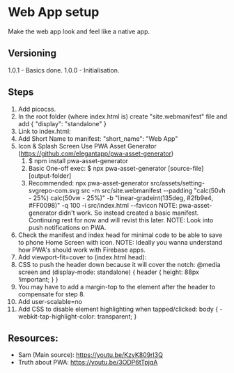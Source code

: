 # Web App setup
Make the web app look and feel like a native app.

## Versioning
1.0.1 - Basics done.
1.0.0 - Initialisation.

## Steps
1. Add picocss.
2. In the root folder (where index.html is) create "site.webmanifest" file and add 
    {
      "display": "standalone"
    }
3. Link to index.html:
    <link rel="manifest" href="site.webmanifest">
4. Add Short Name to manifest:
    "short_name": "Web App"
5. Icon & Splash Screen
    Use PWA Asset Generator (https://github.com/elegantapp/pwa-asset-generator)
    1. $ npm install pwa-asset-generator
    2. Basic One-off exec:
        $ npx pwa-asset-generator [source-file] [output-folder]
    3. Recommended:
        npx pwa-asset-generator src/assets/setting-svgrepo-com.svg src -m src/site.webmanifest --padding "calc(50vh - 25%) calc(50vw - 25%)" -b "linear-gradeint(135deg, #2fb9e4, #FF0098)" -q 100 -i src/index.html --favicon
NOTE: pwa-asset-generator didn't work. So instead created a basic manifest. Continuing rest for now and will revist this later.
NOTE: Look into push notifications on PWA.
6. Check the manifest and index head for minimal code to be able to save to phone Home Screen with icon.
NOTE: Ideally you wanna understand how PWA's should work with Firebase apps.
7. Add viewport-fit=cover to (index.html head):
    <meta name="viewport" content="width=device-width, initial-scale=1.0, viewport-fit=cover">
8. CSS to push the header down because it will cover the notch:
    @media screen and (display-mode: standalone) {
        header {
            height: 88px !important;
        }
    }
9. You may have to add a margin-top to the element after the header to compensate for step 8.
10. Add user-scalable=no
        <meta name="viewport" content="width=device-width, initial-scale=1.0, viewport-fit=cover, user-scalable=no">
11. Add CSS to disable element highlighting when tapped/clicked:
        body {
            -webkit-tap-highlight-color: transparent;
        }


## Resources:
- Sam (Main source): https://youtu.be/KzvK809rl3Q
- Truth about PWA: https://youtu.be/3ODP6tTpjqA